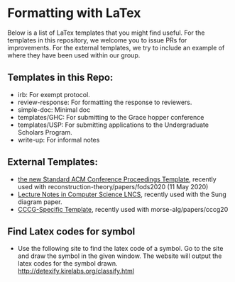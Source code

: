 # Formatting with LaTex

Below is a list of LaTex templates that you might find useful.  For the
templates in this repository, we welcome you to issue PRs for improvements.  For
the external templates, we try to include an example of where they have been
used within our group.

## Templates in this Repo:

* irb: For exempt protocol.
* review-response: For formatting the response to reviewers.
* simple-doc: Minimal doc
* templates/GHC: For submitting to the Grace hopper conference
* templates/USP: For submitting applications to the Undergraduate Scholars
  Program.
* write-up: For informal notes

## External Templates:

* [the new Standard ACM Conference Proceedings
  Template](https://www.acm.org/publications/proceedings-template), recently
  used with reconstruction-theory/papers/fods2020 (11 May 2020)
* [Lecture Notes in Computer Science
  LNCS](https://www.springer.com/gp/computer-science/lncs/conference-proceedings-guidelines),
  recently used with the Sung diagram paper.
* [CCCG-Specific Template](http://vga.usask.ca/cccg2020/), recently used with morse-alg/papers/cccg20

## Find Latex codes for symbol 

* Use the following site to find the latex code of a symbol. Go to the site and draw the symbol in the given window. The website will output the latex codes for the symbol drawn.
http://detexify.kirelabs.org/classify.html